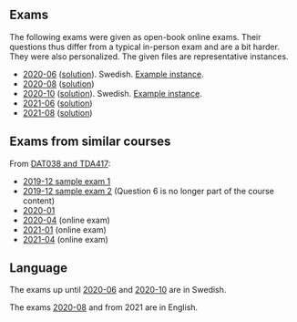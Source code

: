 ## Exams

The following exams were given as open-book online exams.
Their questions thus differ from a typical in-person exam and are a bit harder.
They were also personalized.
The given files are representative instances.

* [2020-06](2020-06/exam.pdf) ([solution](2020-06/solution.pdf)). Swedish. [Example instance](2020-06/README.md).
* [2020-08](../DAT038_TDA417/2020-08/exam.pdf) ([solution](../DAT038_TDA417/2020-08/solution.pdf))
* [2020-10](2020-10/exam.pdf) ([solution](2020-10/solution.pdf)). Swedish. [Example instance](2020-06/README.md).
* [2021-06](2021-06/exam.pdf) ([solution](2021-06/solution.pdf))
* [2021-08](../DAT038+TDA417/2021-08/exam.pdf) ([solution](../DAT038+TDA417/2021-08/solution.pdf))

## Exams from similar courses

From [DAT038 and TDA417](../DAT038_TDA417):

* [2019-12 sample exam 1](../DAT038_TDA417/2019-12-sample-1)
* [2019-12 sample exam 2](../DAT038_TDA417/2019-12-sample-2) (Question 6 is no longer part of the course content)
* [2020-01](../DAT038_TDA417/2020-01)
* [2020-04](../DAT038_TDA417/2020-04) (online exam)
* [2021-01](../DAT038_TDA417/2021-01) (online exam)
* [2021-04](../DAT038_TDA417/2021-04) (online exam)

## Language

The exams up until [2020-06](2020-06) and [2020-10](2020-10) are in Swedish.

The exams [2020-08](2020-08) and from 2021 are in English.
